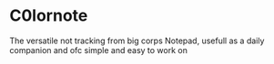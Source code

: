 # C0lornote
The versatile not tracking from big corps Notepad, usefull as a daily companion and ofc simple and easy to work on
